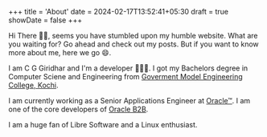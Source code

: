 +++
title = 'About'
date = 2024-02-17T13:52:41+05:30
draft = true
showDate = false
+++

Hi There 👋🏻, seems you have stumbled upon my humble website. What are you waiting for? Go ahead and check out my posts.
But if you want to know more about me, here we go 😄.

I am C G Giridhar and I'm a developer 🧑🏻‍💻. I got my Bachelors degree in Computer Sciene and Engineering from [Goverment Model Engineering College, Kochi](https://www.mec.ac.in). 

I am currently working as a Senior Applications Engineer at [Oracle™](https://www.oracle.com). I am one of the core developers of [Oracle B2B](https://www.oracle.com/erp/b2b/).

I am a huge fan of Libre Software and a Linux enthusiast. 

